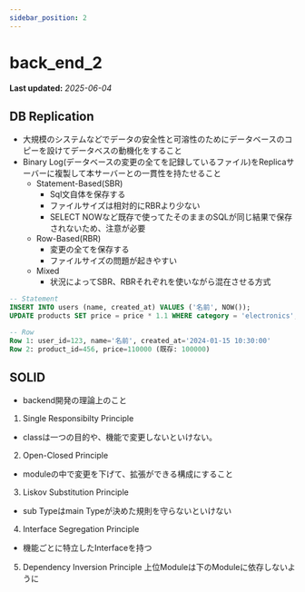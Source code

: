 ```yaml
---
sidebar_position: 2
---
```


# back_end_2

**Last updated:** _2025-06-04_

## DB Replication
- 大規模のシステムなどでデータの安全性と可溶性のためにデータベースのコピーを設けてデータベスの動機化をすること
- Binary Log(データベースの変更の全てを記録しているファイル)をReplicaサーバーに複製して本サーバーとの一貫性を持たせること
    - Statement-Based(SBR)
        - Sql文自体を保存する
        - ファイルサイズは相対的にRBRより少ない
        - SELECT NOWなど既存で使ってたそのままのSQLが同じ結果で保存されないため、注意が必要
    - Row-Based(RBR)
        - 変更の全てを保存する
        - ファイルサイズの問題が起きやすい
    - Mixed
        - 状況によってSBR、RBRそれぞれを使いながら混在させる方式
```SQL
-- Statement
INSERT INTO users (name, created_at) VALUES ('名前', NOW());
UPDATE products SET price = price * 1.1 WHERE category = 'electronics';

-- Row
Row 1: user_id=123, name='名前', created_at='2024-01-15 10:30:00'
Row 2: product_id=456, price=110000 (既存: 100000)
```

## SOLID
- backend開発の理論上のこと
1. Single Responsibilty Principle
- classは一つの目的や、機能で変更しないといけない。
2. Open-Closed Principle
- moduleの中で変更を下げて、拡張ができる構成にすること
3. Liskov Substitution Principle
- sub Typeはmain Typeが決めた規則を守らないといけない
4. Interface Segregation Principle
- 機能ごとに特立したInterfaceを持つ
5. Dependency Inversion Principle
上位Moduleは下のModuleに依存しないように